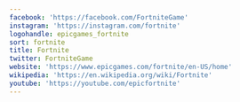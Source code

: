```yaml
---
facebook: 'https://facebook.com/FortniteGame'
instagram: 'https://instagram.com/fortnite'
logohandle: epicgames_fortnite
sort: fortnite
title: Fortnite
twitter: FortniteGame
website: 'https://www.epicgames.com/fortnite/en-US/home'
wikipedia: 'https://en.wikipedia.org/wiki/Fortnite'
youtube: 'https://youtube.com/epicfortnite'
---
```

